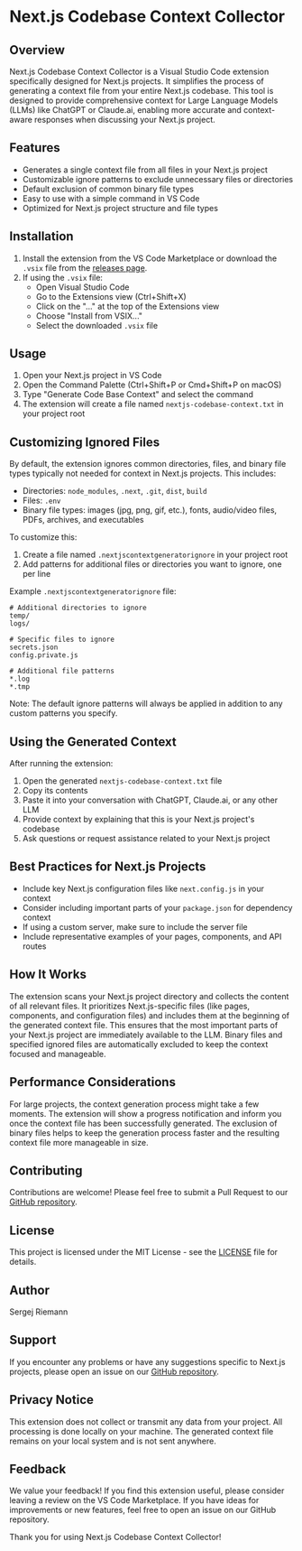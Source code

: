 # Next.js Codebase Context Collector

## Overview
Next.js Codebase Context Collector is a Visual Studio Code extension specifically designed for Next.js projects. It simplifies the process of generating a context file from your entire Next.js codebase. This tool is designed to provide comprehensive context for Large Language Models (LLMs) like ChatGPT or Claude.ai, enabling more accurate and context-aware responses when discussing your Next.js project.

## Features
- Generates a single context file from all files in your Next.js project
- Customizable ignore patterns to exclude unnecessary files or directories
- Default exclusion of common binary file types
- Easy to use with a simple command in VS Code
- Optimized for Next.js project structure and file types

## Installation
1. Install the extension from the VS Code Marketplace or download the `.vsix` file from the [releases page](https://github.com/Riemann-AI/nextjs-codebase-context-collector/releases).
2. If using the `.vsix` file:
   - Open Visual Studio Code
   - Go to the Extensions view (Ctrl+Shift+X)
   - Click on the "..." at the top of the Extensions view
   - Choose "Install from VSIX..."
   - Select the downloaded `.vsix` file

## Usage
1. Open your Next.js project in VS Code
2. Open the Command Palette (Ctrl+Shift+P or Cmd+Shift+P on macOS)
3. Type "Generate Code Base Context" and select the command
4. The extension will create a file named `nextjs-codebase-context.txt` in your project root

## Customizing Ignored Files
By default, the extension ignores common directories, files, and binary file types typically not needed for context in Next.js projects. This includes:

- Directories: `node_modules`, `.next`, `.git`, `dist`, `build`
- Files: `.env`
- Binary file types: images (jpg, png, gif, etc.), fonts, audio/video files, PDFs, archives, and executables

To customize this:

1. Create a file named `.nextjscontextgeneratorignore` in your project root
2. Add patterns for additional files or directories you want to ignore, one per line

Example `.nextjscontextgeneratorignore` file:
```
# Additional directories to ignore
temp/
logs/

# Specific files to ignore
secrets.json
config.private.js

# Additional file patterns
*.log
*.tmp
```

Note: The default ignore patterns will always be applied in addition to any custom patterns you specify.

## Using the Generated Context
After running the extension:
1. Open the generated `nextjs-codebase-context.txt` file
2. Copy its contents
3. Paste it into your conversation with ChatGPT, Claude.ai, or any other LLM
4. Provide context by explaining that this is your Next.js project's codebase
5. Ask questions or request assistance related to your Next.js project

## Best Practices for Next.js Projects
- Include key Next.js configuration files like `next.config.js` in your context
- Consider including important parts of your `package.json` for dependency context
- If using a custom server, make sure to include the server file
- Include representative examples of your pages, components, and API routes

## How It Works
The extension scans your Next.js project directory and collects the content of all relevant files. It prioritizes Next.js-specific files (like pages, components, and configuration files) and includes them at the beginning of the generated context file. This ensures that the most important parts of your Next.js project are immediately available to the LLM. Binary files and specified ignored files are automatically excluded to keep the context focused and manageable.

## Performance Considerations
For large projects, the context generation process might take a few moments. The extension will show a progress notification and inform you once the context file has been successfully generated. The exclusion of binary files helps to keep the generation process faster and the resulting context file more manageable in size.

## Contributing
Contributions are welcome! Please feel free to submit a Pull Request to our [GitHub repository](https://github.com/Riemann-AI/nextjs-codebase-context-collector).

## License
This project is licensed under the MIT License - see the [LICENSE](LICENSE) file for details.

## Author
Sergej Riemann

## Support
If you encounter any problems or have any suggestions specific to Next.js projects, please open an issue on our [GitHub repository](https://github.com/Riemann-AI/nextjs-codebase-context-collector/issues).

## Privacy Notice
This extension does not collect or transmit any data from your project. All processing is done locally on your machine. The generated context file remains on your local system and is not sent anywhere.

## Feedback
We value your feedback! If you find this extension useful, please consider leaving a review on the VS Code Marketplace. If you have ideas for improvements or new features, feel free to open an issue on our GitHub repository.

Thank you for using Next.js Codebase Context Collector!